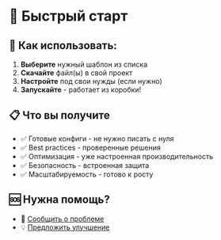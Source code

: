 # 🎯 Быстрый старт

## 🚀 Как использовать:

1. **Выберите** нужный шаблон из списка
2. **Скачайте** файл(ы) в свой проект
3. **Настройте** под свои нужды (если нужно)
4. **Запускайте** - работает из коробки!

## 📋 Что вы получите

- ✅ Готовые конфиги - не нужно писать с нуля
- ✅ Best practices - проверенные решения
- ✅ Оптимизация - уже настроенная производительность
- ✅ Безопасность - встроенная защита
- ✅ Масштабируемость - готово к росту

## 🆘 Нужна помощь?

- 🐛 [Сообщить о проблеме](https://github.com/Daniil-Oberlev/DevOps-Templates/issues/new?template=bug_report.md)
- 💡 [Предложить улучшение](https://github.com/Daniil-Oberlev/DevOps-Templates/issues/new?template=feature_request.md)
